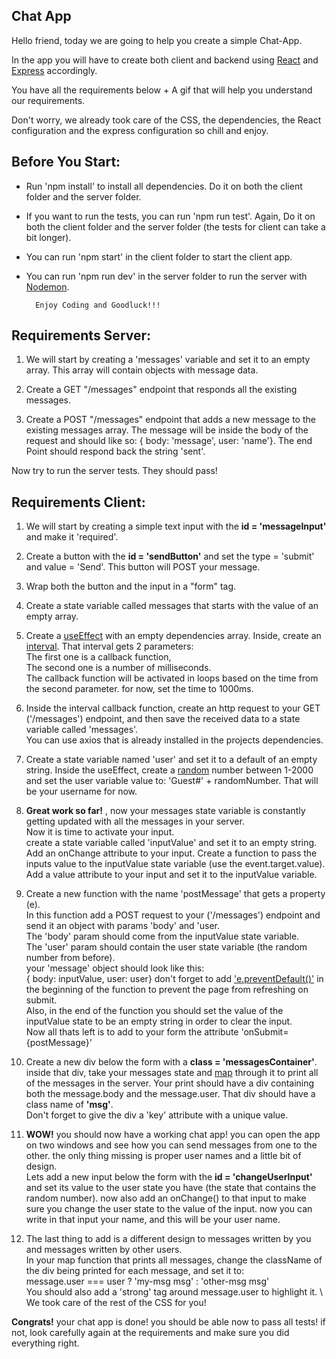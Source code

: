 
## Chat App
Hello friend, today we are going to help you create a simple Chat-App.

In the app you will have to create both client and backend using [React](https://reactjs.org/) and [Express](https://expressjs.com/) accordingly.

You have all the requirements below + A gif that will help you understand our requirements.

Don't worry, we already took care of the CSS, the dependencies, the React configuration and the express configuration so chill and enjoy.

## Before You Start:
- Run 'npm install' to install all dependencies. Do it on both the client folder and the server folder.
- If you want to run the tests, you can run 'npm run test'. Again, Do it on both the client folder and the server folder (the tests for client can take a bit longer).
- You can run 'npm start' in the client folder to start the client app.
- You can run 'npm run dev' in the server folder to run the server with [Nodemon](https://www.npmjs.com/package/nodemon).

        Enjoy Coding and Goodluck!!!

## Requirements Server: 
1. We will start by creating a 'messages' variable and set it to an empty array.
This array will contain objects with message data.
  
2. Create a GET "/messages" endpoint that responds all the existing messages.

3. Create a POST "/messages" endpoint that adds a new message to the existing messages array. The message will be inside the body of the request and should like so: 
{ body: 'message', user: 'name'}. 
The end Point should respond back the string 'sent'.

Now try to run the server tests. They should pass!


## Requirements Client: 
1. We will start by creating a simple text input with the **id = 'messageInput'** and make it 'required'.

2. Create a button with the **id = 'sendButton'** and set the type = 'submit' and value = 'Send'. This button will POST your message.

3. Wrap both the button and the input in a "form" tag.

4. Create a state variable called messages that starts with the value of an empty array.

5. Create a [useEffect](https://reactjs.org/docs/hooks-effect.html) with an empty dependencies array.
Inside, create an [interval](https://www.w3schools.com/jsref/met_win_setinterval.asp).
That interval gets 2 parameters: \
The first one is a callback function, \
The second one is a number of milliseconds. \
The callback function will be activated in loops based on the time from the second parameter. for now, set the time to 1000ms.

6. Inside the interval callback function,
  create an http request to your GET ('/messages') endpoint,
  and then save the received data to a state variable called 'messages'. \
  You can use axios that is already installed in the projects dependencies.

7. Create a state variable named 'user' and set it to a default of an empty string. Inside the useEffect, create a [random](https://www.w3schools.com/js/js_random.asp) number between 1-2000 and set the user variable value to: 'Guest#' + randomNumber. That will be your username for now.

8. **Great work so far!** , now your messages state variable is constantly getting updated with all the messages in your server. \
Now it is time to activate your input. \
create a state variable called 'inputValue' and set it to an empty string. Add an onChange attribute to your input. Create a function to pass the inputs value to the inputValue state variable (use the event.target.value). Add a value attribute to your input and set it to the inputValue variable.

9. Create a new function with the name 'postMessage' that gets a property (e).\
In this function add a POST request to your ('/messages') endpoint and send it an object with params 'body' and 'user.\
The 'body' param should come from the inputValue state variable.\
The 'user' param should contain the user state variable (the random number from before). \
your 'message' object should look like this:\
{ body: inputValue, user: user}
don't forget to add ['e.preventDefault()'](https://developer.mozilla.org/en-US/docs/Web/API/Event/preventDefault) in the beginning of the function to prevent the page from refreshing on submit. \
Also, in the end of the function you should set the value of the inputValue state to be an empty string in order to clear the input. \
Now all thats left is to add to your form the attribute 'onSubmit={postMessage}' 

10. Create a new div below the form with a **class = 'messagesContainer'**. inside that div, take your messages state and [map](https://developer.mozilla.org/en-US/docs/Web/JavaScript/Reference/Global_Objects/Array/map) through it to print all of the messages in the server. Your print should have a div containing both the message.body and the message.user. That div should have a class name of **'msg'**. \
Don't forget to give the div a 'key' attribute with a unique value.

11. **WOW!** you should now have a working chat app! you can open the app on two windows and see how you can send messages from one to the other. the only thing missing is proper user names and a little bit of design.\
Lets add a new input below the form with the **id = 'changeUserInput'** and set its value to the user state you have (the state that contains the random number). now also add an onChange() to that input to make sure you change the user state to the value of the input. now you can write in that input your name, and this will be your user name.

12. The last thing to add is a different design to messages written by you and messages written by other users.\
In your map function that prints all messages, change the className of the div being printed for each message, and set it to:\
message.user === user ? 'my-msg msg' : 'other-msg msg'\
You should also add a 'strong' tag around message.user to highlight it. \ 
We took care of the rest of the CSS for you!

**Congrats!** your chat app is done! you should be able now to pass all tests! if not, look carefully again at the requirements and make sure you did everything right.
                              

